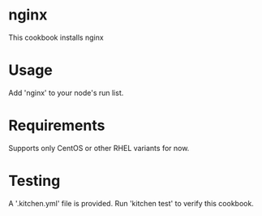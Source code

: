 # nginx

This cookbook installs nginx

Usage
=====
Add 'nginx' to your node's run list.

Requirements
============
Supports only CentOS or other RHEL variants for now.

Testing
=======
A '.kitchen.yml' file is provided. Run 'kitchen test' to verify this cookbook.
